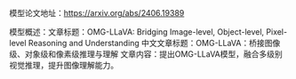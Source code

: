 模型论文地址：https://arxiv.org/abs/2406.19389

模型概述：文章标题：OMG-LLaVA: Bridging Image-level, Object-level, Pixel-level Reasoning and Understanding
中文文章标题：OMG-LLaVA：桥接图像级、对象级和像素级推理与理解
文章内容：提出OMG-LLaVA模型，融合多级别视觉推理，提升图像理解能力。
